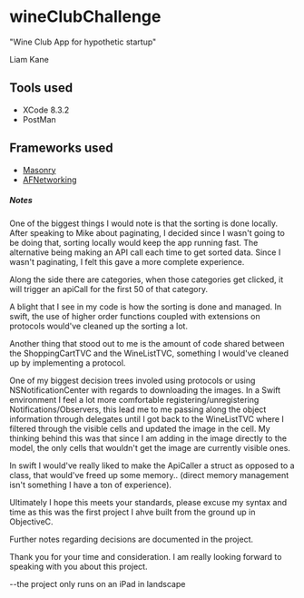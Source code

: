 # wineClubChallenge
"Wine Club App for hypothetic startup"

Liam Kane

## Tools used
- XCode 8.3.2
- PostMan

## Frameworks used
- [Masonry](https://github.com/SnapKit/Masonry) 
- [AFNetworking](https://github.com/AFNetworking/AFNetworking)

##### Notes

One of the biggest things I would note is that the sorting is done locally. After speaking to Mike about paginating, I decided since I wasn't going to be doing that, sorting locally would keep the app running fast. The alternative being making an API call each time to get sorted data. Since I wasn't paginating, I felt this gave a more complete experience.

Along the side there are categories, when those categories get clicked, it will trigger an apiCall for the first 50 of that category.

A blight that I see in my code is how the sorting is done and managed. In swift, the use of higher order functions coupled with extensions on protocols would've cleaned up the sorting a lot.

Another thing that stood out to me is the amount of code shared between the ShoppingCartTVC and the WineListTVC, something I would've cleaned up by implementing a protocol. 

One of my biggest decision trees involed using protocols or using NSNotificationCenter with regards to downloading the images. In a Swift environment I feel a lot more comfortable registering/unregistering Notifications/Observers, this lead me to me passing along the object information through delegates until I got back to the WineListTVC where I filtered through the visible cells and updated the image in the cell. My thinking behind this was that since I am adding in the image directly to the model, the only cells that wouldn't get the image are currently visible ones. 

In swift I would've really liked to make the ApiCaller a struct as opposed to a class, that would've freed up some memory.. (direct memory management isn't something I have a ton of experience).

Ultimately I hope this meets your standards, please excuse my syntax and time as this was the first project I ahve built from the ground up in ObjectiveC. 

Further notes regarding decisions are documented in the project.

Thank you for your time and consideration. I am really looking forward to speaking with you about this project.


--the project only runs on an iPad in landscape
